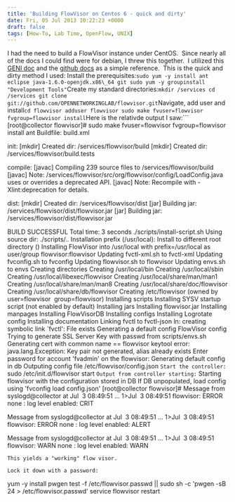 ```yaml
---
title: 'Building FlowVisor on Centos 6 - quick and dirty'
date: Fri, 05 Jul 2013 10:22:23 +0000
draft: false
tags: [How-To, Lab Time, OpenFlow, UNIX]
---
```


I had the need to build a FlowVisor instance under CentOS.  Since nearly all of the docs I could find were for debian, I threw this together.  I utilized this [GENI doc](http://groups.geni.net/geni/wiki/FlowVisor) and the [github docs](https://github.com/OPENNETWORKINGLAB/flowvisor/wiki/Installation-from-Source) as a simple reference.  This is the quick and dirty method I used: Install the prerequisites:```
sudo yum -y install ant eclipse java-1.6.0-openjdk.x86\_64 git
sudo yum -y groupinstall "Development Tools"
```Create my standard directories:```
mkdir /services
cd /services
git clone git://github.com/OPENNETWORKINGLAB/flowvisor.git
```Navigate, add user and install```
cd flowvisor
adduser flowvisor
sudo make fvuser=flowvisor fvgroup=flowvisor install
```Here is the relativde output I saw:```
\[root@collector flowvisor\]# sudo make fvuser=flowvisor fvgroup=flowvisor install
ant
Buildfile: build.xml

init:
\[mkdir\] Created dir: /services/flowvisor/build
\[mkdir\] Created dir: /services/flowvisor/build.tests

compile:
\[javac\] Compiling 239 source files to /services/flowvisor/build
\[javac\] Note: /services/flowvisor/src/org/flowvisor/config/LoadConfig.java uses or overrides a deprecated API.
\[javac\] Note: Recompile with -Xlint:deprecation for details.

dist:
\[mkdir\] Created dir: /services/flowvisor/dist
\[jar\] Building jar: /services/flowvisor/dist/flowvisor.jar
\[jar\] Building jar: /services/flowvisor/dist/flowvisor.jar

BUILD SUCCESSFUL
Total time: 3 seconds
./scripts/install-script.sh
Using source dir: ./scripts/..
Installation prefix (/usr/local):
Install to different root directory ()
Installing FlowVisor into /usr/local with prefix=/usr/local as user/group flowvisor:flowvisor
Updating fvctl-xml.sh to fvctl-xml
Updating fvconfig.sh to fvconfig
Updating flowvisor.sh to flowvisor
Updating envs.sh to envs
Creating directories
Creating /usr/local/bin
Creating /usr/local/sbin
Creating /usr/local/libexec/flowvisor
Creating /usr/local/share/man/man1
Creating /usr/local/share/man/man8
Creating /usr/local/share/doc/flowvisor
Creating /usr/local/share/db/flowvisor
Creating /etc/flowvisor (owned by user=flowvisor  group=flowvisor)
Installing scripts
Installing SYSV startup script (not enabled by default)
Installing jars
Installing flowvisor.jar
Installing manpages
Installing FlowVisorDB
Installing configs
Installing Logrotate config
Installing documentation
Linking fvctl to fvctl-json
ln: creating symbolic link \`fvctl': File exists
Generating a default config FlowVisor config
Trying to generate SSL Server Key with passwd from scripts/envs.sh
Generating cert with common name == flowvisor
keytool error: java.lang.Exception: Key pair not generated, alias <mykey> already exists
Enter password for account 'fvadmin' on the flowvisor:
Generating default config in db
Outputing config file /etc/flowvisor/config.json
```Start the controller:```
sudo /etc/init.d/flowvisor start
```Output from controller starting:```
Starting flowvisor with the configuration stored in DB
If DB unpopulated, load config using 'fvconfig load config.json'
\[root@collector flowvisor\]#
Message from syslogd@collector at Jul  3 08:49:51 ...
1>Jul  3 08:49:51 flowvisor: ERROR none : log level enabled: CRIT

Message from syslogd@collector at Jul  3 08:49:51 ...
1>Jul  3 08:49:51 flowvisor: ERROR none : log level enabled: ALERT

Message from syslogd@collector at Jul  3 08:49:51 ...
1>Jul  3 08:49:51 flowvisor: WARN none : log level enabled: WARN
``````
This yields a "working" flow visor.

Lock it down with a password:
``````
yum -y install pwgen
test -f /etc/flowvisor.passwd || sudo sh -c 'pwgen -sB 24 > /etc/flowvisor.passwd'
service flowvisor restart
```